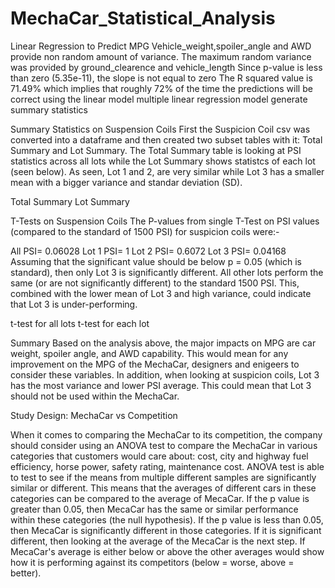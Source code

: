 # MechaCar_Statistical_Analysis

Linear Regression to Predict MPG
Vehicle_weight,spoiler_angle and AWD provide non random amount of variance. The maximum random variance was provided by ground_clearence and vehicle_length
Since p-value is less than zero (5.35e-11), the slope is not equal to zero
The R squared value is 71.49% which implies that roughly 72% of the time the predictions will be correct using the linear model
multiple linear regression model generate summary statistics

Summary Statistics on Suspension Coils
First the Suspicion Coil csv was converted into a dataframe and then created two subset tables with it: Total Summary and Lot Summary. The Total Summary table is looking at PSI statistics across all lots while the Lot Summary shows statistcs of each lot (seen below). As seen, Lot 1 and 2, are very similar while Lot 3 has a smaller mean with a bigger variance and standar deviation (SD).

Total Summary Lot Summary

T-Tests on Suspension Coils
The P-values from single T-Test on PSI values (compared to the standard of 1500 PSI) for suspicion coils were:-

All PSI= 0.06028 Lot 1 PSI= 1 Lot 2 PSI= 0.6072 Lot 3 PSI= 0.04168 Assuming that the significant value should be below p = 0.05 (which is standard), then only Lot 3 is significantly different. All other lots perform the same (or are not significantly different) to the standard 1500 PSI. This, combined with the lower mean of Lot 3 and high variance, could indicate that Lot 3 is under-performing.

t-test for all lots t-test for each lot

Summary
Based on the analysis above, the major impacts on MPG are car weight, spoiler angle, and AWD capability. This would mean for any improvement on the MPG of the MechaCar, designers and enigeers to consider these variables. In addition, when looking at suspicion coils, Lot 3 has the most variance and lower PSI average. This could mean that Lot 3 should not be used within the MechaCar.

Study Design: MechaCar vs Competition

When it comes to comparing the MechaCar to its competition, the company should consider using an ANOVA test to compare the MechaCar in various categories that customers would care about: cost, city and highway fuel efficiency, horse power, safety rating, maintenance cost. ANOVA test is able to test to see if the means from multiple different samples are significantly similar or different. This means that the averages of different cars in these categories can be compared to the average of MecaCar. If the p value is greater than 0.05, then MecaCar has the same or similar performance within these categories (the null hypothesis). If the p value is less than 0.05, then MecaCar is significantly different in those categories. If it is significant different, then looking at the average of the MecaCar is the next step. If MecaCar's average is either below or above the other averages would show how it is performing against its competitors (below = worse, above = better).